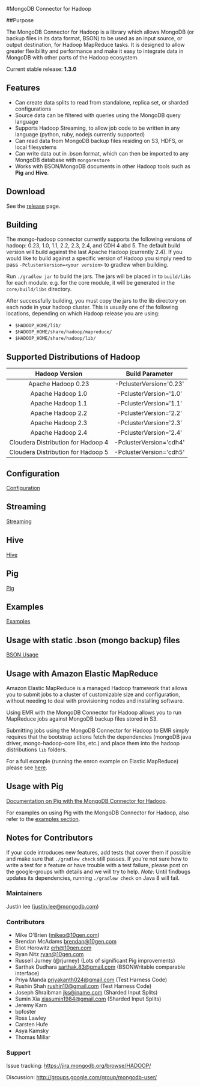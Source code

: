 #MongoDB Connector for Hadoop

##Purpose

The MongoDB Connector for Hadoop is a library which allows MongoDB (or backup files in its data format, BSON) to be used as an input source, or output destination, for Hadoop MapReduce tasks. It is designed to allow greater flexibility and performance and make it easy to integrate data in MongoDB with other parts of the Hadoop ecosystem.

Current stable release: **1.3.0**

## Features

* Can create data splits to read from standalone, replica set, or sharded configurations
* Source data can be filtered with queries using the MongoDB query language
* Supports Hadoop Streaming, to allow job code to be written in any language (python, ruby, nodejs currently supported)
* Can read data from MongoDB backup files residing on S3, HDFS, or local filesystems
* Can write data out in .bson format, which can then be imported to any MongoDB database with `mongorestore`
* Works with BSON/MongoDB documents in other Hadoop tools such as **Pig** and **Hive**.

## Download
See the [release](https://github.com/mongodb/mongo-hadoop/releases) page.

## Building

The mongo-hadoop connector currently supports the following versions of hadoop:  0.23, 1.0, 1.1, 2.2, 2.3, 2.4, 
and CDH 4 abd 5.  The default build version will build against the last Apache Hadoop (currently 2.4).  If you would like to build 
against a specific version of Hadoop you simply need to pass `-PclusterVersion=<your version>` to gradlew when building.

Run `./gradlew jar` to build the jars.  The jars will be placed in to `build/libs` for each module.  e.g. for the core module, 
it will be generated in the `core/build/libs` directory.

After successfully building, you must copy the jars to the lib directory on each node in your hadoop cluster. This is usually one of the
following locations, depending on which Hadoop release you are using:

* `$HADOOP_HOME/lib/`
* `$HADOOP_HOME/share/hadoop/mapreduce/`
* `$HADOOP_HOME/share/hadoop/lib/`

## Supported Distributions of Hadoop

| Hadoop Version                       | Build Parameter         |
| :----------------------------------: | :---------------------: |
| Apache Hadoop 0.23                   | -PclusterVersion='0.23' |
| Apache Hadoop 1.0                    | -PclusterVersion='1.0'  |
| Apache Hadoop 1.1                    | -PclusterVersion='1.1'  |
| Apache Hadoop 2.2                    | -PclusterVersion='2.2'  |
| Apache Hadoop 2.3                    | -PclusterVersion='2.3'  |
| Apache Hadoop 2.4                    | -PclusterVersion='2.4'  |
| Cloudera Distribution for Hadoop 4   | -PclusterVersion='cdh4' |
| Cloudera Distribution for Hadoop 5   | -PclusterVersion='cdh5' |

## Configuration

[Configuration](CONFIG.md)

## Streaming

[Streaming](streaming/README.md)

## Hive

[Hive](hive/README.md)

## Pig

[Pig](pig/README.md)

## Examples

[Examples](examples/README.md)

## Usage with static .bson (mongo backup) files

[BSON Usage](BSON_README.md)

## Usage with Amazon Elastic MapReduce

Amazon Elastic MapReduce is a managed Hadoop framework that allows you to submit jobs to a cluster of customizable size and configuration,
without needing to deal with provisioning nodes and installing software.

Using EMR with the MongoDB Connector for Hadoop allows you to run MapReduce jobs against MongoDB backup files stored in S3.

Submitting jobs using the MongoDB Connector for Hadoop to EMR simply requires that the bootstrap actions fetch the dependencies (mongoDB 
java driver, mongo-hadoop-core libs, etc.) and place them into the hadoop distributions `lib` folders.

For a full example (running the enron example on Elastic MapReduce) please see [here](examples/elastic-mapreduce/README.md).

## Usage with Pig

[Documentation on Pig with the MongoDB Connector for Hadoop](pig/README.md).

For examples on using Pig with the MongoDB Connector for Hadoop, also refer to the [examples section](examples/README.md).

## Notes for Contributors

If your code introduces new features, add tests that cover them if possible and make sure that `./gradlew check` still passes.
If you're not sure how to write a test for a feature or have trouble with a test failure, please post on the google-groups with details 
and we will try to help.  _Note_: Until findbugs updates its dependencies, running `./gradlew check` on Java 8 will fail.

### Maintainers
Justin lee (justin.lee@mongodb.com)

### Contributors
* Mike O'Brien (mikeo@10gen.com)
* Brendan McAdams brendan@10gen.com
* Eliot Horowitz erh@10gen.com
* Ryan Nitz ryan@10gen.com
* Russell Jurney (@rjurney) (Lots of significant Pig improvements)
* Sarthak Dudhara sarthak.83@gmail.com (BSONWritable comparable interface)
* Priya Manda priyakanth024@gmail.com (Test Harness Code)
* Rushin Shah rushin10@gmail.com (Test Harness Code)
* Joseph Shraibman jks@iname.com (Sharded Input Splits)
* Sumin Xia xiasumin1984@gmail.com (Sharded Input Splits)
* Jeremy Karn
* bpfoster
* Ross Lawley
* Carsten Hufe
* Asya Kamsky
* Thomas Millar

### Support

Issue tracking: https://jira.mongodb.org/browse/HADOOP/

Discussion: http://groups.google.com/group/mongodb-user/
